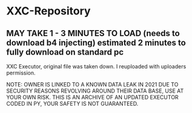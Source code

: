 # XXC-Repository
## MAY TAKE 1 - 3 MINUTES TO LOAD (needs to download b4 injecting) estimated 2 minutes to fully download on standard pc 
XXC Executor, original file was taken down. I reuploaded with uploaders permission.

NOTE: OWNER IS LINKED TO A KNOWN DATA LEAK IN 2021 DUE TO SECURITY REASONS REVOLVING AROUND THEIR DATA BASE, USE AT YOUR OWN RISK. THIS IS AN ARCHIVE OF AN UPDATED EXECUTOR CODED IN PY, YOUR SAFETY IS NOT GUARANTEED. 
